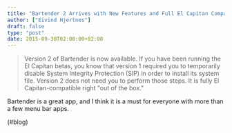 ```yaml
---
title: "Bartender 2 Arrives with New Features and Full El Capitan Compatibility –  MacStories"
author: ["Eivind Hjertnes"]
draft: false
type: "post"
date: 2015-09-30T02:00:00+02:00
---
```


> Version 2 of Bartender is now available. If you have been running the
> El Capitan betas, you know that version 1 required you to temporarily
> disable System Integrity Protection (SIP) in order to install its
> system file. Version 2 does not need you to perform those steps. It is
> fully El Capitan-compatible right "out of the box."

Bartender is a great app, and I think it is a must for everyone with
more than a few menu bar apps.

(#blog)
